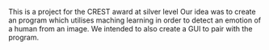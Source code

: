This is a project for the CREST award at silver level
Our idea was to create an program which utilises maching learning in order to detect an emotion of a human from an image.
We intended to also create a GUI to pair with the program.
